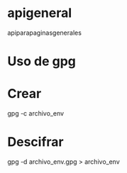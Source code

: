 # apigeneral

apiparapaginasgenerales

# Uso de gpg

# Crear

gpg -c archivo_env

# Descifrar

gpg -d archivo_env.gpg > archivo_env

